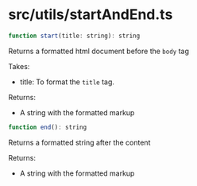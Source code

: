 # src/utils/startAndEnd.ts

```js
function start(title: string): string
```

Returns a formatted html document before the `body` tag

Takes:

- title: To format the `title` tag.

Returns:

- A string with the formatted markup

```js
function end(): string
```

Returns a formatted string after the content

Returns:

- A string with the formatted markup
